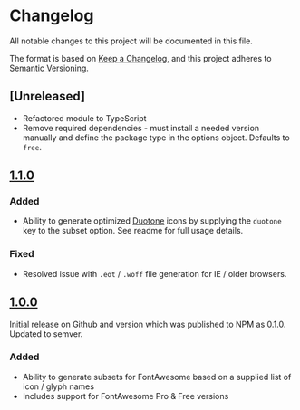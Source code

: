 # Changelog
All notable changes to this project will be documented in this file.

The format is based on [Keep a Changelog](https://keepachangelog.com/en/1.0.0/),
and this project adheres to [Semantic Versioning](https://semver.org/spec/v2.0.0.html).

## [Unreleased]
- Refactored module to TypeScript
- Remove required dependencies - must install a needed version manually and define the package type in the options object. Defaults to `free`.

## [1.1.0](https://github.com/omacranger/fontawesome-subset/compare/1.0.0...1.1.0)

### Added
- Ability to generate optimized [Duotone](https://fontawesome.com/how-to-use/on-the-web/styling/duotone-icons) icons by supplying the `duotone` key to the subset option. See readme for full usage details.

### Fixed
- Resolved issue with `.eot` / `.woff` file generation for IE / older browsers.

## [1.0.0](https://github.com/omacranger/fontawesome-subset/releases/tag/1.0.0)

Initial release on Github and version which was published to NPM as 0.1.0. Updated to semver.

### Added
- Ability to generate subsets for FontAwesome based on a supplied list of icon / glyph names
- Includes support for FontAwesome Pro & Free versions